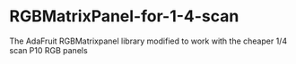 # RGBMatrixPanel-for-1-4-scan
The AdaFruit RGBMatrixpanel library modified to work with the cheaper 1/4 scan P10 RGB panels
